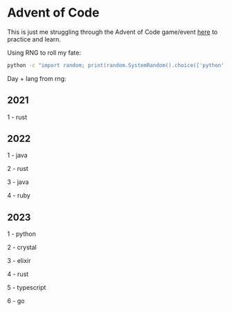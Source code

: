 # Advent of Code 

This is just me struggling through the Advent of Code game/event [here](https://adventofcode.com/) to practice and learn.


Using RNG to roll my fate:

```sh
python -c "import random; print(random.SystemRandom().choice(['python', 'typescript', 'go', 'rust', 'elixir', 'ruby', 'crystal', 'java']))"
```

Day + lang from rng:

## 2021

1 - rust

## 2022

1 - java

2 - rust

3 - java

4 - ruby

## 2023

1 - python

2 - crystal

3 - elixir

4 - rust

5 - typescript 

6 - go
